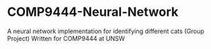 # COMP9444-Neural-Network

A neural network implementation for identifying different cats (Group Project)
Written for COMP9444 at UNSW
